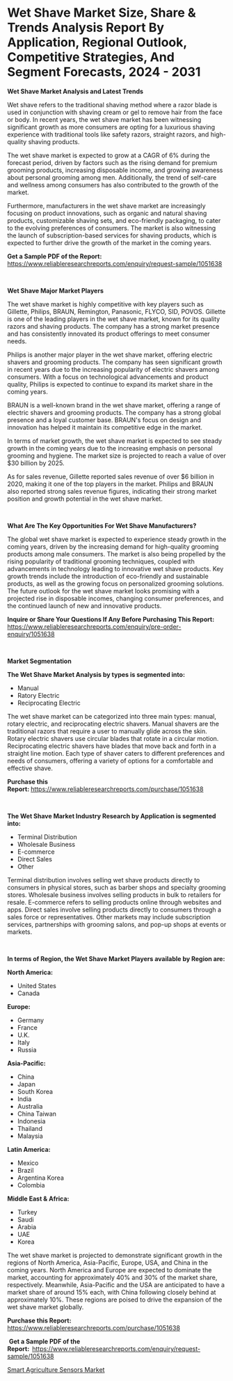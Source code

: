 <p><h1>Wet Shave Market Size, Share & Trends Analysis Report By Application, Regional Outlook, Competitive Strategies, And Segment Forecasts, 2024 - 2031</h1></p><p><strong>Wet Shave Market Analysis and Latest Trends</strong></p>
<p><p>Wet shave refers to the traditional shaving method where a razor blade is used in conjunction with shaving cream or gel to remove hair from the face or body. In recent years, the wet shave market has been witnessing significant growth as more consumers are opting for a luxurious shaving experience with traditional tools like safety razors, straight razors, and high-quality shaving products.</p><p>The wet shave market is expected to grow at a CAGR of 6% during the forecast period, driven by factors such as the rising demand for premium grooming products, increasing disposable income, and growing awareness about personal grooming among men. Additionally, the trend of self-care and wellness among consumers has also contributed to the growth of the market.</p><p>Furthermore, manufacturers in the wet shave market are increasingly focusing on product innovations, such as organic and natural shaving products, customizable shaving sets, and eco-friendly packaging, to cater to the evolving preferences of consumers. The market is also witnessing the launch of subscription-based services for shaving products, which is expected to further drive the growth of the market in the coming years.</p></p>
<p><strong>Get a Sample PDF of the Report:&nbsp;</strong> <a href="https://www.reliableresearchreports.com/enquiry/request-sample/1051638">https://www.reliableresearchreports.com/enquiry/request-sample/1051638</a></p>
<p>&nbsp;</p>
<p><strong>Wet Shave Major Market Players</strong></p>
<p><p>The wet shave market is highly competitive with key players such as Gillette, Philips, BRAUN, Remington, Panasonic, FLYCO, SID, POVOS. Gillette is one of the leading players in the wet shave market, known for its quality razors and shaving products. The company has a strong market presence and has consistently innovated its product offerings to meet consumer needs.</p><p>Philips is another major player in the wet shave market, offering electric shavers and grooming products. The company has seen significant growth in recent years due to the increasing popularity of electric shavers among consumers. With a focus on technological advancements and product quality, Philips is expected to continue to expand its market share in the coming years.</p><p>BRAUN is a well-known brand in the wet shave market, offering a range of electric shavers and grooming products. The company has a strong global presence and a loyal customer base. BRAUN's focus on design and innovation has helped it maintain its competitive edge in the market.</p><p>In terms of market growth, the wet shave market is expected to see steady growth in the coming years due to the increasing emphasis on personal grooming and hygiene. The market size is projected to reach a value of over $30 billion by 2025.</p><p>As for sales revenue, Gillette reported sales revenue of over $6 billion in 2020, making it one of the top players in the market. Philips and BRAUN also reported strong sales revenue figures, indicating their strong market position and growth potential in the wet shave market.</p></p>
<p>&nbsp;</p>
<p><strong>What Are The Key Opportunities For Wet Shave Manufacturers?</strong></p>
<p><p>The global wet shave market is expected to experience steady growth in the coming years, driven by the increasing demand for high-quality grooming products among male consumers. The market is also being propelled by the rising popularity of traditional grooming techniques, coupled with advancements in technology leading to innovative wet shave products. Key growth trends include the introduction of eco-friendly and sustainable products, as well as the growing focus on personalized grooming solutions. The future outlook for the wet shave market looks promising with a projected rise in disposable incomes, changing consumer preferences, and the continued launch of new and innovative products.</p></p>
<p><strong>Inquire or Share Your Questions If Any Before Purchasing This Report:</strong> <a href="https://www.reliableresearchreports.com/enquiry/pre-order-enquiry/1051638">https://www.reliableresearchreports.com/enquiry/pre-order-enquiry/1051638</a></p>
<p>&nbsp;</p>
<p><strong>Market Segmentation</strong></p>
<p><strong>The Wet Shave Market Analysis by types is segmented into:</strong></p>
<p><ul><li>Manual</li><li>Ratory Electric</li><li>Reciprocating Electric</li></ul></p>
<p><p>The wet shave market can be categorized into three main types: manual, rotary electric, and reciprocating electric shavers. Manual shavers are the traditional razors that require a user to manually glide across the skin. Rotary electric shavers use circular blades that rotate in a circular motion. Reciprocating electric shavers have blades that move back and forth in a straight line motion. Each type of shaver caters to different preferences and needs of consumers, offering a variety of options for a comfortable and effective shave.</p></p>
<p><strong>Purchase this Report:&nbsp;</strong><a href="https://www.reliableresearchreports.com/purchase/1051638">https://www.reliableresearchreports.com/purchase/1051638</a></p>
<p>&nbsp;</p>
<p><strong>The Wet Shave Market Industry Research by Application is segmented into:</strong></p>
<p><ul><li>Terminal Distribution</li><li>Wholesale Business</li><li>E-commerce</li><li>Direct Sales</li><li>Other</li></ul></p>
<p><p>Terminal distribution involves selling wet shave products directly to consumers in physical stores, such as barber shops and specialty grooming stores. Wholesale business involves selling products in bulk to retailers for resale. E-commerce refers to selling products online through websites and apps. Direct sales involve selling products directly to consumers through a sales force or representatives. Other markets may include subscription services, partnerships with grooming salons, and pop-up shops at events or markets.</p></p>
<p>&nbsp;</p>
<p><strong>In terms of Region, the Wet Shave Market Players available by Region are:</strong></p>
<p>
    <p> <strong> North America: </strong>
        <ul>
            <li>United States</li>
            <li>Canada</li>
        </ul>
        </p> 
    <p> <strong> Europe: </strong>
        <ul>
            <li>Germany</li>
            <li>France</li>
            <li>U.K.</li>
            <li>Italy</li>
            <li>Russia</li>
        </ul>
        </p> 
    <p> <strong> Asia-Pacific: </strong>
        <ul>
            <li>China</li>
            <li>Japan</li>
            <li>South Korea</li>
            <li>India</li>
            <li>Australia</li>
            <li>China Taiwan</li>
            <li>Indonesia</li>
            <li>Thailand</li>
            <li>Malaysia</li>
        </ul>
        </p> 
    <p> <strong> Latin America: </strong>
        <ul>
            <li>Mexico</li>
            <li>Brazil</li>
            <li>Argentina Korea</li>
            <li>Colombia</li>
        </ul>
        </p> 
    <p> <strong> Middle East & Africa: </strong>
        <ul>
            <li>Turkey</li>
            <li>Saudi</li>
            <li>Arabia</li>
            <li>UAE</li>
            <li>Korea</li>
        </ul>
    </p>
    </p>
<p><p>The wet shave market is projected to demonstrate significant growth in the regions of North America, Asia-Pacific, Europe, USA, and China in the coming years. North America and Europe are expected to dominate the market, accounting for approximately 40% and 30% of the market share, respectively. Meanwhile, Asia-Pacific and the USA are anticipated to have a market share of around 15% each, with China following closely behind at approximately 10%. These regions are poised to drive the expansion of the wet shave market globally.</p></p>
<p><strong>Purchase this Report: </strong><a href="https://www.reliableresearchreports.com/purchase/1051638">https://www.reliableresearchreports.com/purchase/1051638</a></p>
<p>&nbsp;<strong>Get a Sample PDF of the Report:&nbsp;&nbsp;</strong><a href="https://www.reliableresearchreports.com/enquiry/request-sample/1051638">https://www.reliableresearchreports.com/enquiry/request-sample/1051638</a></p>
<p><strong></strong></p>
<p><p><a href="https://fuschia-pecorino-a6d.notion.site/Smart-Agriculture-Sensors-Market-Size-Evaluating-its-Market-Trends-Growth-and-Projections-2024--1223a471e27d4a0383b7786b9427fb27">Smart Agriculture Sensors Market</a></p></p>